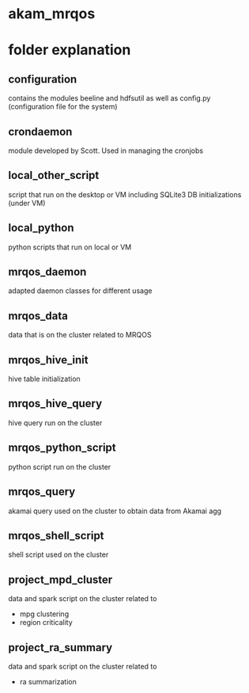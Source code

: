 # akam_mrqos

# folder explanation

## configuration
contains the modules beeline and hdfsutil
as well as config.py (configuration file for the system)

## crondaemon
module developed by Scott. Used in managing the cronjobs

## local_other_script
script that run on the desktop or VM 
including SQLite3 DB initializations (under VM)

## local_python
python scripts that run on local or VM

## mrqos_daemon
adapted daemon classes for different usage

## mrqos_data
data that is on the cluster related to MRQOS

## mrqos_hive_init
hive table initialization

## mrqos_hive_query
hive query run on the cluster

## mrqos_python_script
python script run on the cluster

## mrqos_query
akamai query used on the cluster to obtain data from Akamai agg

## mrqos_shell_script
shell script used on the cluster

## project_mpd_cluster
data and spark script on the cluster related to 
- mpg clustering
- region criticality

## project_ra_summary
data and spark script on the cluster related to 
- ra summarization

